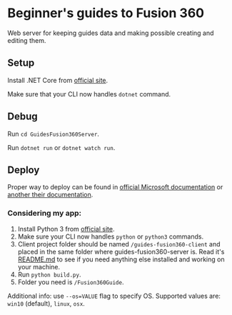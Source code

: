 # Beginner's guides to Fusion 360

Web server for keeping guides data and making possible creating and editing them.

## Setup

Install .NET Core from [official site](https://dotnet.microsoft.com/download).

Make sure that your CLI now handles `dotnet` command.

## Debug

Run `cd GuidesFusion360Server`.

Run `dotnet run` or `dotnet watch run`.

## Deploy

Proper way to deploy can be found in [official Microsoft documentation](https://docs.microsoft.com/en-us/dotnet/core/deploying/)  or [another their documentation](https://docs.microsoft.com/en-us/aspnet/core/host-and-deploy/?view=aspnetcore-3.1).

### Considering my app:

1. Install Python 3 from [official site](https://www.python.org/downloads/).
2. Make sure your CLI now handles `python` or `python3` commands.
3. Client project folder should be named `/guides-fusion360-client` and placed in the same folder where guides-fusion360-server is. Read it's [README.md](https://github.com/besedinalex/guides-fusion360-client/blob/master/README.md) to see if you need anything else installed and working on your machine.
4. Run `python build.py`.
5. Folder you need is `/Fusion360Guide`.

Additional info: use `--os=VALUE` flag to specify OS. Supported values are: `win10` (default), `linux`, `osx`.
